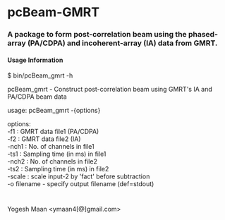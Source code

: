 # pcBeam-GMRT
### A package to form post-correlation beam using the phased-array (PA/CDPA) and incoherent-array (IA) data from GMRT.

#### Usage Information

$ bin/pcBeam_gmrt -h  

pcBeam_gmrt - Construct post-correlation beam using GMRT's IA and PA/CDPA beam data  

usage: pcBeam_gmrt -{options}   

options:  
 -f1 <file-name> : GMRT data file1 (PA/CDPA)  
 -f2 <file-name> : GMRT data file2 (IA)  
 -nch1 <nchan>   : No. of channels in file1  
 -ts1  <tsamp>   : Sampling time (in ms) in file1   
 -nch2 <nchan>   : No. of channels in file2   
 -ts2  <tsamp>   : Sampling time (in ms) in file2  
 -scale <fact>   : scale input-2 by 'fact' before subtraction   
 -o filename - specify output filename (def=stdout)


#
Yogesh Maan  <ymaan4[@]gmail.com>
